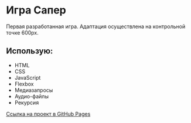 # Игра Сапер

Первая разработанная игра. Адаптация осуществлена на контрольной точке 600px.

## Использую:
* HTML
* CSS
* JavaScript
* Flexbox
* Медиазапросы
* Аудио-файлы
* Рекурсия

<!-- ## Первые попытки:
* озвучить действия -->

[Ссылка на проект в GitHub Pages](https://bibaweb.github.io/minesweeper/)
